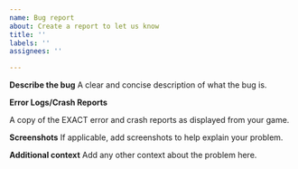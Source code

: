 ```yaml
---
name: Bug report
about: Create a report to let us know
title: ''
labels: ''
assignees: ''

---
```


**Describe the bug**
A clear and concise description of what the bug is.

**Error Logs/Crash Reports**

A copy of the EXACT error and crash reports as displayed from your game.

**Screenshots**
If applicable, add screenshots to help explain your problem.

**Additional context**
Add any other context about the problem here.
